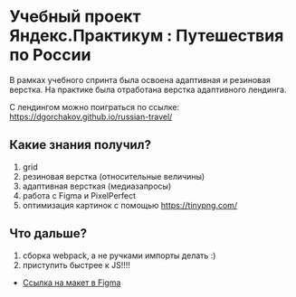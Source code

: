 # Учебный проект Яндекс.Практикум : Путешествия по России

В рамках учебного спринта была освоена адаптивная и резиновая верстка. На практике была отработана верстка адаптивного лендинга. 

С лендингом можно поиграться по ссылке: https://dgorchakov.github.io/russian-travel/

## Какие знания получил? 
1. grid
2. резиновая верстка (относительные величины)
3. адаптивная версткая (медиазапросы)
4. работа с Figma и PixelPerfect
5. оптимизация картинок с помощью https://tinypng.com/

## Что дальше?  
1. сборка webpack, а не ручками импорты делать :)
2. приступить быстрее к JS!!!!


* [Ссылка на макет в Figma](https://www.figma.com/file/5S2WSbEFL6awjVWJ0NWL8Q/Sprint-3_-Russia-_-desktop-mobile?node-id=28503%3A0)
